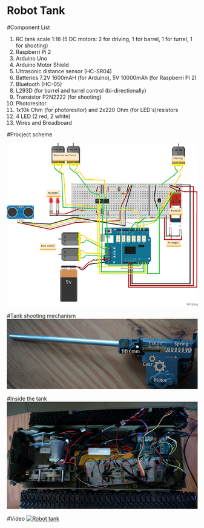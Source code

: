 # Robot Tank

#Component List

1. RC tank scale 1:16 (5 DC motors: 2 for driving, 1 for barrel, 1 for turrel, 1 for shooting)
2. Raspberri Pi 2
3. Arduino Uno
4. Arduino Motor Shield
5. Ultrasonic distance sensor (HC-SR04)
6. Batteries 7.2V 1600mAH (for Arduino), 5V 10000mAh (for Raspberri Pi 2)
7. Bluetooth (HC-05)
8. L293D (for barrel and turrel control (bi-directionally)
9. Transistor P2N2222 (for shooting)
10. Photoresitor
11. 1x10k Ohm (for photoresitor) and 2x220 Ohm (for LED's)resistors
12. 4 LED (2 red, 2 white)
13. Wires and Breadboard

#Procject scheme

![alt tag](https://github.com/Bum1s/Robot-Tank/blob/master/images/robot_scheme.png)

#Tank shooting mechanism
![alt tag](https://github.com/Bum1s/Robot-Tank/blob/master/images/shoot_model.jpg)

#Inside the tank
![alt tag](https://github.com/Bum1s/Robot-Tank/blob/master/images/tank_inside.JPG)

#Video
[![Robot tank](http://img.youtube.com/vi/ERi70ijL3AA/0.jpg)](https://youtu.be/ERi70ijL3AA)
